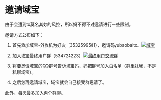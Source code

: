 # 邀请域宝
由于会遭到tx莫名其妙的风控，所以妈不得不对邀请进行一些限制。  

邀请方式公布如下：  
1. 首先添加域宝-外放机为好友（3532599581），邀请码yubaobaito。[![域宝](https://img.shields.io/badge/域宝-外放机-blue)](https://tool.gljlw.com/qq/?qq=3532599581)

2. 加入域宝最终用户群（534724223）[![最终用户交流群](https://img.shields.io/badge/交流群-域宝のAtelier-blue)](https://qm.qq.com/q/ZwC3EIW5Gg)

3. 将要邀请域宝的QQ群号告诉域宝妈，妈把群号加入白名单（群里找我，不是私聊域宝）。

4. 之后您再邀请域宝，域宝就会自己接受群邀请了。

此外，每天最多加入两个群聊。
